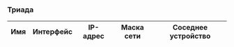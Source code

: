 ### Триада
|Имя  |Интерфейс    |IP-адрес  |Маска сети   |Соседнее устройство|
|-----|-------------|----------|-------------|-------------------|
